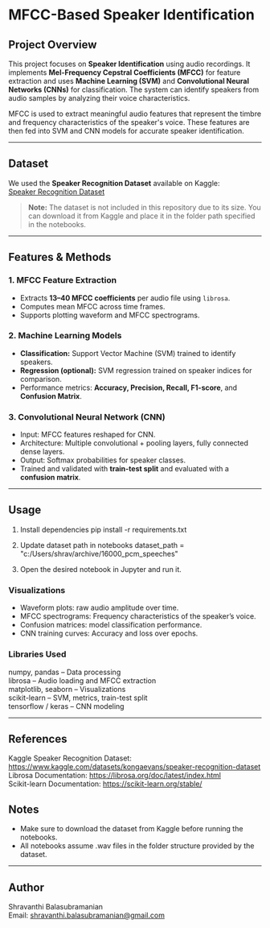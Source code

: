 # MFCC-Based Speaker Identification

## Project Overview
This project focuses on **Speaker Identification** using audio recordings. It implements **Mel-Frequency Cepstral Coefficients (MFCC)** for feature extraction and uses **Machine Learning (SVM)** and **Convolutional Neural Networks (CNNs)** for classification. The system can identify speakers from audio samples by analyzing their voice characteristics.

MFCC is used to extract meaningful audio features that represent the timbre and frequency characteristics of the speaker's voice. These features are then fed into SVM and CNN models for accurate speaker identification.

---

## Dataset
We used the **Speaker Recognition Dataset** available on Kaggle:  
[Speaker Recognition Dataset](https://www.kaggle.com/datasets/kongaevans/speaker-recognition-dataset)

> **Note:** The dataset is not included in this repository due to its size. You can download it from Kaggle and place it in the folder path specified in the notebooks.

---

## Features & Methods
### 1. MFCC Feature Extraction
- Extracts **13–40 MFCC coefficients** per audio file using `librosa`.
- Computes mean MFCC across time frames.
- Supports plotting waveform and MFCC spectrograms.

### 2. Machine Learning Models
- **Classification:** Support Vector Machine (SVM) trained to identify speakers.
- **Regression (optional):** SVM regression trained on speaker indices for comparison.
- Performance metrics: **Accuracy, Precision, Recall, F1-score**, and **Confusion Matrix**.

### 3. Convolutional Neural Network (CNN)
- Input: MFCC features reshaped for CNN.
- Architecture: Multiple convolutional + pooling layers, fully connected dense layers.
- Output: Softmax probabilities for speaker classes.
- Trained and validated with **train-test split** and evaluated with a **confusion matrix**.

---

## Usage

1. Install dependencies
pip install -r requirements.txt

2. Update dataset path in notebooks
dataset_path = "c:/Users/shrav/archive/16000_pcm_speeches"

4. Open the desired notebook in Jupyter and run it.

### Visualizations
- Waveform plots: raw audio amplitude over time.
- MFCC spectrograms: Frequency characteristics of the speaker’s voice.
- Confusion matrices: model classification performance.
- CNN training curves: Accuracy and loss over epochs.

### Libraries Used
numpy, pandas – Data processing  
librosa – Audio loading and MFCC extraction  
matplotlib, seaborn – Visualizations  
scikit-learn – SVM, metrics, train-test split  
tensorflow / keras – CNN modeling  

---

## References
Kaggle Speaker Recognition Dataset: https://www.kaggle.com/datasets/kongaevans/speaker-recognition-dataset  
Librosa Documentation: https://librosa.org/doc/latest/index.html  
Scikit-learn Documentation: https://scikit-learn.org/stable/

## Notes
- Make sure to download the dataset from Kaggle before running the notebooks.
- All notebooks assume .wav files in the folder structure provided by the dataset.

---

## Author
Shravanthi Balasubramanian  
Email: shravanthi.balasubramanian@gmail.com
